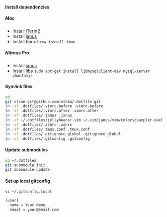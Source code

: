 #### Install dependencies

##### Mac
- Install [iTerm2](http://www.iterm2.com)
- Install [janus](https://github.com/carlhuda/janus)
- Install tmux `brew install tmux`

##### Nitrous Pro
- Install [janus](https://github.com/carlhuda/janus)
- Install libs `sudo apt-get install libmysqlclient-dev mysql-server phantomjs`

#### Symlink files

```bash
cd
git clone git@github.com:mshka/.dotfile.git
ln -sf .dotfiles/.vimrc.before .vimrc.before
ln -sf .dotfiles/.vimrc.after .vimrc.after
ln -sf .dotfiles/.janus .janus
ln -sf ~/.dotfiles/jellybeans+.vim ~/.vim/janus/vim/colors/sampler-pack/colors/jellybeans+.vim
ln -sf .dotfiles/.zshrc .zshrc
ln -sf .dotfiles/.tmux.conf .tmux.conf
ln -sf .dotfiles/.gitignore_global .gitignore_global
ln -sf .dotfiles/.gitconfig .gitconfig
```

#### Update submodules

```bash
cd ~/.dotfiles
git submodule init
git submodule update
```

#### Set up local gitconfig

```bash
vi ~/.gitconfig.local

[user]
  name = Your Name
  email = your@email.com
```
